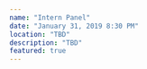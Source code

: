```yaml
---
name: "Intern Panel"
date: "January 31, 2019 8:30 PM"
location: "TBD"
description: "TBD"
featured: true
---
```

